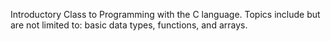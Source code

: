 Introductory Class to Programming with the C language. Topics include but are not limited to: basic data types, functions, and arrays.
